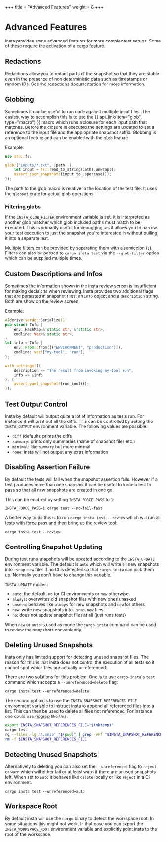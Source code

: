 +++
title = "Advanced Features"
weight = 8
+++

# Advanced Features

Insta provides some advanced features for more complex test setups.  Some of
these require the activation of a cargo feature.

## Redactions

Redactions allow you to redact parts of the snapshot so that they are stable
even in the presence of non deterministic data such as timestamps or random
IDs.  See the [redactions documentation](../redactions/) for more information.

## Globbing

Sometimes it can be useful to run code against multiple input files.
The easiest way to accomplish this is to use the {{ api_link(item="glob", type="macro") }}
macro which runs a closure for each input path that matches. Before the
closure is executed the settings are updated to set a reference to the input
file and the appropriate snapshot suffix. Globbing is an optional feature and
can be enabled with the `glob` feature

Example:

```rust
use std::fs;

glob!("inputs/*.txt", |path| {
    let input = fs::read_to_string(path).unwrap();
    assert_json_snapshot!(input.to_uppercase());
});
```

The path to the glob macro is relative to the location of the test
file.  It uses the `globset` crate for actual glob operations.

### Filtering globs

If the `INSTA_GLOB_FILTER` environment variable is set, it is interpreted as
another glob matcher which glob included paths must match to be executed. This
is primarily useful for debugging, as it allows you to narrow your test execution
to just the snapshot you're interested in without pulling it into a separate test.

Multiple filters can be provided by separating them with a semicolon (`;`).
Filters can also be passed to `cargo insta test` via the `--glob-filter` option
which can be supplied multiple times.

## Custom Descriptions and Infos

Sometimes the information shown in the insta review screen is insufficient for
making decisions when reviewing.  Insta provides two additional flags that are
persisted in snapshot files: an `info` object and a `description` string.  Both
are show on the review screen.

Example:

```rust
#[derive(serde::Serialize)]
pub struct Info {
    env: HashMap<&'static str, &'static str>,
    cmdline: Vec<&'static str>,
}
let info = Info {
    env: From::from([("ENVIRONMENT", "production")]),
    cmdline: vec!["my-tool", "run"],
};

with_settings!({
    description => "The result from invoking my-tool run",
    info => &info
}, {
    assert_yaml_snapshot!(run_tool());
});
```

## Test Output Control

Insta by default will output quite a lot of information as tests run.  For
instance it will print out all the diffs.  This can be controlled by setting
the `INSTA_OUTPUT` environment variable.  The following values are possible:

* `diff` (default): prints the diffs
* `summary`: prints only summaries (name of snapshot files etc.)
* `minimal`: like `summary` but more minimal
* `none`: insta will not output any extra information

## Disabling Assertion Failure

By default the tests will fail when the snapshot assertion fails.  However
if a test produces more than one snapshot it can be useful to force a test
to pass so that all new snapshots are created in one go.

This can be enabled by setting `INSTA_FORCE_PASS` to `1`:

```
INSTA_FORCE_PASS=1 cargo test --no-fail-fast
```

A better way to do this is to run `cargo insta test --review` which will
run all tests with force pass and then bring up the review tool:

```
cargo insta test --review
```

## Controlling Snapshot Updating

During test runs snapshots will be updated according to the `INSTA_UPDATE`
environment variable.  The default is `auto` which will write all new
snapshots into `.snap.new` files if no CI is detected so that `cargo-insta`
can pick them up.  Normally you don't have to change this variable.

`INSTA_UPDATE` modes:

- `auto`: the default. `no` for CI environments or `new` otherwise
- `always`: overwrites old snapshot files with new ones unasked
- `unseen`: behaves like `always` for new snapshots and `new` for others
- `new`: write new snapshots into `.snap.new` files
- `no`: does not update snapshot files at all (just runs tests)

When `new` or `auto` is used as mode the `cargo-insta` command can be used
to review the snapshots conveniently.

## Deleting Unused Snapshots

Insta only has limited support for detecting unused snapshot files.  The
reason for this is that insta does not control the execution of all tests
so it cannot spot which files are actually unreferenced.

There are two solutions for this problem.  One is to use `cargo-insta`'s
`test` command which accepts a `--unreferenced=delete` flag:

```
cargo insta test --unreferenced=delete
```

The second option is to use the `INSTA_SNAPSHOT_REFERENCES_FILE` environment
variable to instruct insta to append all referenced files into a list.  This
can then be used to delete all files not referenced.  For instance one could
use [ripgrep](https://github.com/BurntSushi/ripgrep) like this:

```bash
export INSTA_SNAPSHOT_REFERENCES_FILE="$(mktemp)"
cargo test
rg --files -lg '*.snap' "$(pwd)" | grep -vFf "$INSTA_SNAPSHOT_REFERENCES_FILE" | xargs rm
rm -f $INSTA_SNAPSHOT_REFERENCES_FILE
```

## Detecting Unused Snapshots

Alternatively to deleting you can also set the `--unreferenced` flag to
`reject` or `warn` which will either fail or at least warn if there are
unused snapshots left.  When set to `auto` it behaves like `delete` locally
or like `reject` in a CI environment.

```
cargo insta test --unreferenced=auto
```

## Workspace Root

By default insta will use the `cargo` binary to detect the workspace root. In
some situations this might not work. In that case you can export the
`INSTA_WORKSPACE_ROOT` environment variable and explicitly point insta to the
root of the workspace.
